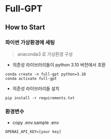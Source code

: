 # Full-GPT

## How to Start

### 파이썬 가상환경에 세팅

> anaconda3 로 가상환경 구성

+ 의존성 라이브러리들이 python 3.10 버전에서 호환
```
conda create -n full-gpt python=3.10
conda activate full-gpt
```

+ 의존성 라이브러리들 설치
```
pip install -r requirements.txt
```


### 환경변수 
+ copy .env.sample .env 
```
OPENAI_API_KEY=[your key]
```